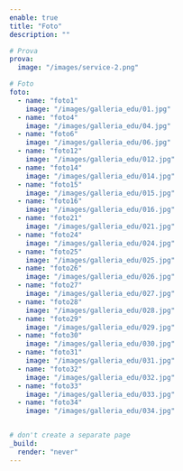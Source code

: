 ```yaml
---
enable: true
title: "Foto"
description: ""

# Prova
prova:
  image: "/images/service-2.png"

# Foto
foto:
  - name: "foto1"
    image: "/images/galleria_edu/01.jpg"
  - name: "foto4"
    image: "/images/galleria_edu/04.jpg"
  - name: "foto6"
    image: "/images/galleria_edu/06.jpg"
  - name: "foto12"
    image: "/images/galleria_edu/012.jpg"
  - name: "foto14"
    image: "/images/galleria_edu/014.jpg"
  - name: "foto15"
    image: "/images/galleria_edu/015.jpg"
  - name: "foto16"
    image: "/images/galleria_edu/016.jpg"
  - name: "foto21"
    image: "/images/galleria_edu/021.jpg"
  - name: "foto24"
    image: "/images/galleria_edu/024.jpg"
  - name: "foto25"
    image: "/images/galleria_edu/025.jpg"
  - name: "foto26"
    image: "/images/galleria_edu/026.jpg"
  - name: "foto27"
    image: "/images/galleria_edu/027.jpg"
  - name: "foto28"
    image: "/images/galleria_edu/028.jpg"
  - name: "foto29"
    image: "/images/galleria_edu/029.jpg"
  - name: "foto30"
    image: "/images/galleria_edu/030.jpg"
  - name: "foto31"
    image: "/images/galleria_edu/031.jpg"
  - name: "foto32"
    image: "/images/galleria_edu/032.jpg"
  - name: "foto33"
    image: "/images/galleria_edu/033.jpg"
  - name: "foto34"
    image: "/images/galleria_edu/034.jpg"


# don't create a separate page
_build:
  render: "never"
---
```

